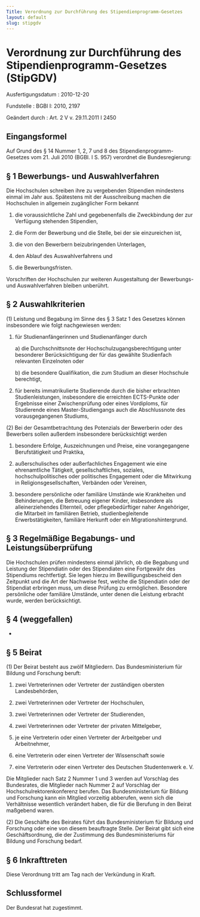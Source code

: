 ```yaml
---
Title: Verordnung zur Durchführung des Stipendienprogramm-Gesetzes
layout: default
slug: stipgdv
---
```


# Verordnung zur Durchführung des Stipendienprogramm-Gesetzes (StipGDV)

Ausfertigungsdatum
:   2010-12-20

Fundstelle
:   BGBl I: 2010, 2197

Geändert durch
:   Art. 2 V v. 29.11.2011 I 2450


## Eingangsformel

Auf Grund des § 14 Nummer 1, 2, 7 und 8 des Stipendienprogramm-
Gesetzes vom 21. Juli 2010 (BGBl. I S. 957) verordnet die
Bundesregierung:


## § 1 Bewerbungs- und Auswahlverfahren

Die Hochschulen schreiben ihre zu vergebenden Stipendien mindestens
einmal im Jahr aus. Spätestens mit der Ausschreibung machen die
Hochschulen in allgemein zugänglicher Form bekannt

1.  die voraussichtliche Zahl und gegebenenfalls die Zweckbindung der zur
    Verfügung stehenden Stipendien,


2.  die Form der Bewerbung und die Stelle, bei der sie einzureichen ist,


3.  die von den Bewerbern beizubringenden Unterlagen,


4.  den Ablauf des Auswahlverfahrens und


5.  die Bewerbungsfristen.



Vorschriften der Hochschulen zur weiteren Ausgestaltung der
Bewerbungs- und Auswahlverfahren bleiben unberührt.


## § 2 Auswahlkriterien

(1) Leistung und Begabung im Sinne des § 3 Satz 1 des Gesetzes können
insbesondere wie folgt nachgewiesen werden:

1.  für Studienanfängerinnen und Studienanfänger durch

    a)  die Durchschnittsnote der Hochschulzugangsberechtigung unter
        besonderer Berücksichtigung der für das gewählte Studienfach
        relevanten Einzelnoten oder


    b)  die besondere Qualifikation, die zum Studium an dieser Hochschule
        berechtigt,





2.  für bereits immatrikulierte Studierende durch die bisher erbrachten
    Studienleistungen, insbesondere die erreichten ECTS-Punkte oder
    Ergebnisse einer Zwischenprüfung oder eines Vordiploms, für
    Studierende eines Master-Studiengangs auch die Abschlussnote des
    vorausgegangenen Studiums,




(2) Bei der Gesamtbetrachtung des Potenzials der Bewerberin oder des
Bewerbers sollen außerdem insbesondere berücksichtigt werden

1.  besondere Erfolge, Auszeichnungen und Preise, eine vorangegangene
    Berufstätigkeit und Praktika,


2.  außerschulisches oder außerfachliches Engagement wie eine
    ehrenamtliche Tätigkeit, gesellschaftliches, soziales,
    hochschulpolitisches oder politisches Engagement oder die Mitwirkung
    in Religionsgesellschaften, Verbänden oder Vereinen,


3.  besondere persönliche oder familiäre Umstände wie Krankheiten und
    Behinderungen, die Betreuung eigener Kinder, insbesondere als
    alleinerziehendes Elternteil, oder pflegebedürftiger naher
    Angehöriger, die Mitarbeit im familiären Betrieb, studienbegleitende
    Erwerbstätigkeiten, familiäre Herkunft oder ein Migrationshintergrund.





## § 3 Regelmäßige Begabungs- und Leistungsüberprüfung

Die Hochschulen prüfen mindestens einmal jährlich, ob die Begabung und
Leistung der Stipendiatin oder des Stipendiaten eine Fortgewähr des
Stipendiums rechtfertigt. Sie legen hierzu im Bewilligungsbescheid den
Zeitpunkt und die Art der Nachweise fest, welche die Stipendiatin oder
der Stipendiat erbringen muss, um diese Prüfung zu ermöglichen.
Besondere persönliche oder familiäre Umstände, unter denen die
Leistung erbracht wurde, werden berücksichtigt.


## § 4 (weggefallen)

-


## § 5 Beirat

(1) Der Beirat besteht aus zwölf Mitgliedern. Das Bundesministerium
für Bildung und Forschung beruft:

1.  zwei Vertreterinnen oder Vertreter der zuständigen obersten
    Landesbehörden,


2.  zwei Vertreterinnen oder Vertreter der Hochschulen,


3.  zwei Vertreterinnen oder Vertreter der Studierenden,


4.  zwei Vertreterinnen oder Vertreter der privaten Mittelgeber,


5.  je eine Vertreterin oder einen Vertreter der Arbeitgeber und
    Arbeitnehmer,


6.  eine Vertreterin oder einen Vertreter der Wissenschaft sowie


7.  eine Vertreterin oder einen Vertreter des Deutschen Studentenwerk e.
    V.



Die Mitglieder nach Satz 2 Nummer 1 und 3 werden auf Vorschlag des
Bundesrates, die Mitglieder nach Nummer 2 auf Vorschlag der
Hochschulrektorenkonferenz berufen. Das Bundesministerium für Bildung
und Forschung kann ein Mitglied vorzeitig abberufen, wenn sich die
Verhältnisse wesentlich verändert haben, die für die Berufung in den
Beirat maßgebend waren.

(2) Die Geschäfte des Beirates führt das Bundesministerium für Bildung
und Forschung oder eine von diesem beauftragte Stelle. Der Beirat gibt
sich eine Geschäftsordnung, die der Zustimmung des Bundesministeriums
für Bildung und Forschung bedarf.


## § 6 Inkrafttreten

Diese Verordnung tritt am Tag nach der Verkündung in Kraft.


## Schlussformel

Der Bundesrat hat zugestimmt.

